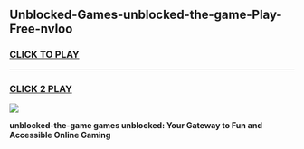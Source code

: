
## Unblocked-Games-unblocked-the-game-Play-Free-nvloo
<h3>
<a href="https://premium76.site?title=unblocked-the-game&ref=10A">CLICK TO PLAY</a></h3>
<hr>

<h3>
<a href="https://premium76.site?title=unblocked-the-game&ref=10A">CLICK 2 PLAY</a>
  
</h3>

<a href="https://premium76.site?title=unblocked-the-game&ref=10A"><img src="https://clearcache.store/games.png"></a>


**unblocked-the-game games unblocked: Your Gateway to Fun and Accessible Online Gaming**
